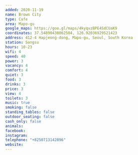 ```yaml
---
added: 2020-11-19
name: Brown City
type: Cafe
area: Mapo-gu
google_maps: https://goo.gl/maps/4kyqvzBPE4SdCUaK9
coordinates: 37.54890438062504, 126.92036929521423
address: 412-4 Hapjeong-dong, Mapo-gu, Seoul, South Korea
station: Sangsu
hours: 10-23
wifi: 4
speed: 40
power: 3
vacancy: 4
comfort: 4
quiet: 3
food: 3
drinks: 3
price: 3
view: 4
toilets: 3
music: true
smoking: false
standing_tables: false
outdoor_seating: false
cash_only: false
animals: 
facebook: 
instagram: 
telephone: "+8250713142896"
website: 
---
```

